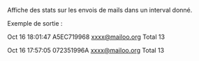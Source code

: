 Affiche des stats sur les envois de mails dans un interval donné.

Exemple de sortie :

Oct 16 18:01:47 A5EC719968 xxxx@mailoo.org Total 13

Oct 16 17:57:05 072351996A xxxx@mailoo.org Total 13


